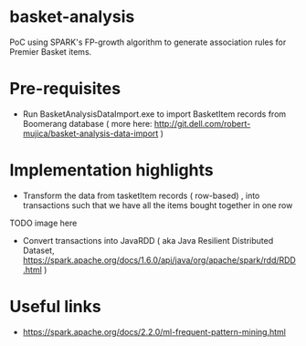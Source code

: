 # basket-analysis

PoC using SPARK's FP-growth algorithm to generate association rules for Premier Basket items.

# Pre-requisites

- Run BasketAnalysisDataImport.exe to import BasketItem records from Boomerang database ( more here: http://git.dell.com/robert-mujica/basket-analysis-data-import )

# Implementation highlights

- Transform the data from tasketItem records ( row-based) , into transactions such that we have all the items bought together in one row

TODO image here

- Convert transactions into JavaRDD ( aka Java Resilient Distributed Dataset, https://spark.apache.org/docs/1.6.0/api/java/org/apache/spark/rdd/RDD.html ) 

# Useful links 

- https://spark.apache.org/docs/2.2.0/ml-frequent-pattern-mining.html

